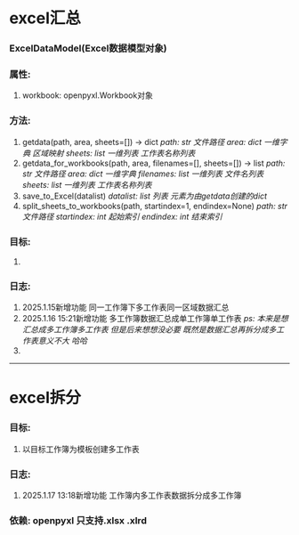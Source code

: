 # excel汇总 
### ExcelDataModel(Excel数据模型对象)
### 属性:
1. workbook: openpyxl.Workbook对象
### 方法:
1. getdata(path, area, sheets=[]) -> dict
    *path: str 文件路径*
    *area: dict 一维字典 区域映射*
    *sheets: list 一维列表 工作表名称列表*
    </br>
2. getdata_for_workbooks(path, area, filenames=[], sheets=[]) -> list
    *path: str 文件路径*
    *area: dict 一维字典*
    *filenames: list 一维列表 文件名列表*
    *sheets: list 一维列表 工作表名称列表*
    </br>
3. save_to_Excel(datalist)
    *datalist: list 列表 元素为由getdata创建的dict*
    </br>
4. split_sheets_to_workbooks(path, startindex=1, endindex=None)
    *path: str 文件路径*
    *startindex: int 起始索引*
    *endindex: int 结束索引*
### 目标:
1. 
### 日志:
1. 2025.1.15新增功能 同一工作簿下多工作表同一区域数据汇总 
2. 2025.1.16 15:21新增功能 多工作簿数据汇总成单工作簿单工作表 
*ps: 本来是想汇总成多工作簿多工作表 但是后来想想没必要 既然是数据汇总再拆分成多工作表意义不大 哈哈*
3.
---
# excel拆分
### 目标:
1. 以目标工作簿为模板创建多工作表
### 日志:
1. 2025.1.17 13:18新增功能 工作簿内多工作表数据拆分成多工作簿
### 依赖: openpyxl 只支持.xlsx .xlrd
